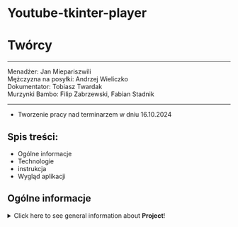 # Youtube-tkinter-player

# Twórcy
--------------------------------------------------

Menadżer: Jan Miepariszwili<br>
Mężczyzna na posyłki: Andrzej Wieliczko <br>
Dokumentator: Tobiasz Twardak <br>
Murzynki Bambo: Filip Zabrzewski, Fabian Stadnik

---------------------------------------------------

- Tworzenie pracy nad terminarzem w dniu 16.10.2024 

## Spis treści:


* Ogólne informacje
* Technologie
* instrukcja
* Wygląd aplikacji




## Ogólne informacje
<details>
<summary>Click here to see general information about <b>Project</b>!</summary>
<b>Lorem ipsum</b>. Lorem ipsumLorem ipsumLorem ipsumLorem ipsumLorem
ipsumLorem ipsumLorem ipsumLorem ipsumLorem ipsumLorem ipsumLorem ipsumLorem
</details>

